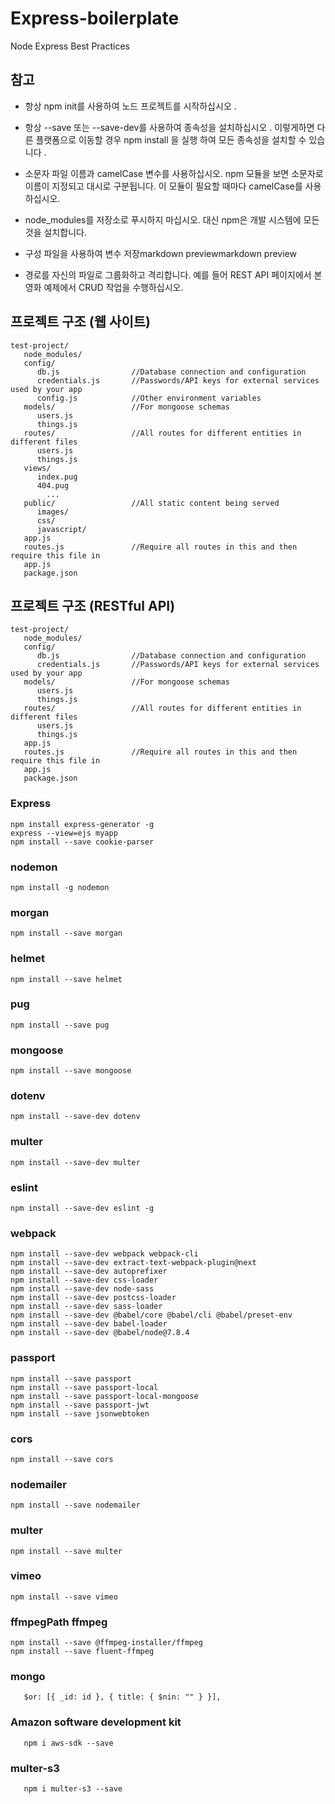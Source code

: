 # Express-boilerplate

Node Express Best Practices

## 참고

- 항상 npm init를 사용하여 노드 프로젝트를 시작하십시오 .

- 항상 --save 또는 --save-dev를 사용하여 종속성을 설치하십시오 . 이렇게하면 다른 플랫폼으로 이동할 경우 npm install 을 실행 하여 모든 종속성을 설치할 수 있습니다 .

- 소문자 파일 이름과 camelCase 변수를 사용하십시오. npm 모듈을 보면 소문자로 이름이 지정되고 대시로 구분됩니다. 이 모듈이 필요할 때마다 camelCase를 사용하십시오.

- node_modules를 저장소로 푸시하지 마십시오. 대신 npm은 개발 시스템에 모든 것을 설치합니다.

- 구성 파일을 사용하여 변수 저장markdown previewmarkdown preview
- 경로를 자신의 파일로 그룹화하고 격리합니다. 예를 들어 REST API 페이지에서 본 영화 예제에서 CRUD 작업을 수행하십시오.

## 프로젝트 구조 (웹 사이트)

```
test-project/
   node_modules/
   config/
      db.js                //Database connection and configuration
      credentials.js       //Passwords/API keys for external services used by your app
      config.js            //Other environment variables
   models/                 //For mongoose schemas
      users.js
      things.js
   routes/                 //All routes for different entities in different files
      users.js
      things.js
   views/
      index.pug
      404.pug
        ...
   public/                 //All static content being served
      images/
      css/
      javascript/
   app.js
   routes.js               //Require all routes in this and then require this file in
   app.js
   package.json
```

## 프로젝트 구조 (RESTful API)

```
test-project/
   node_modules/
   config/
      db.js                //Database connection and configuration
      credentials.js       //Passwords/API keys for external services used by your app
   models/                 //For mongoose schemas
      users.js
      things.js
   routes/                 //All routes for different entities in different files
      users.js
      things.js
   app.js
   routes.js               //Require all routes in this and then require this file in
   app.js
   package.json
```

### Express

```
npm install express-generator -g
express --view=ejs myapp
npm install --save cookie-parser
```

### nodemon

```
npm install -g nodemon
```

### morgan

```
npm install --save morgan
```

### helmet

```
npm install --save helmet
```

### pug

```
npm install --save pug
```

### mongoose

```
npm install --save mongoose
```

### dotenv

```
npm install --save-dev dotenv
```

### multer

```
npm install --save-dev multer
```

### eslint

```
npm install --save-dev eslint -g
```

### webpack

```
npm install --save-dev webpack webpack-cli
npm install --save-dev extract-text-webpack-plugin@next
npm install --save-dev autoprefixer
npm install --save-dev css-loader
npm install --save-dev node-sass
npm install --save-dev postcss-loader
npm install --save-dev sass-loader
npm install --save-dev @babel/core @babel/cli @babel/preset-env
npm install --save-dev babel-loader
npm install --save-dev @babel/node@7.8.4
```

### passport

```
npm install --save passport
npm install --save passport-local
npm install --save passport-local-mongoose
npm install --save passport-jwt
npm install --save jsonwebtoken
```

### cors

```
npm install --save cors
```

### nodemailer

```
npm install --save nodemailer
```

### multer

```
npm install --save multer
```

### vimeo

```
npm install --save vimeo
```

### ffmpegPath ffmpeg 

```
npm install --save @ffmpeg-installer/ffmpeg
npm install --save fluent-ffmpeg
```


### mongo
```
   $or: [{ _id: id }, { title: { $nin: "" } }],
```

### Amazon software development kit
```
   npm i aws-sdk --save
```

### multer-s3
```
   npm i multer-s3 --save
```